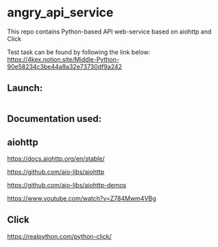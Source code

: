 # angry_api_service
This repo contains Python-based API web-service based on aiohttp and Click

Test task can be found by following the link below:
https://4kex.notion.site/Middle-Python-90e58234c3be44a8a32e73730df9a242


## Launch:


```

```

## Documentation used:


aiohttp
---------------
https://docs.aiohttp.org/en/stable/

https://github.com/aio-libs/aiohttp

https://github.com/aio-libs/aiohttp-demos

https://www.youtube.com/watch?v=Z784Mwm4VBg

Click
---------------
https://realpython.com/python-click/




